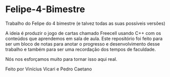 # Felipe-4-Bimestre
Trabalho do Felipe do 4 bimestre (e talvez todas as suas possíveis versões)

A ideia é produzir o jogo de cartas chamado Freecell usando C++ com os conteúdos que 
aprendemos em sala de aula. Este repositório foi feito para ser um bloco de notas para
anotar o progresso e desenvolvimento desse trabalho e também para ser uma recordação
dos tempos de faculdade.

Nós nos esforçamos muito para tornar isso aqui real.

Feito por Vinícius Vicari e Pedro Caetano
